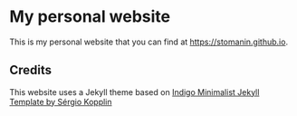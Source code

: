 # My personal website
This is my personal website that you can find at <a href="https://stomanin.github.io/">https://stomanin.github.io</a>.

## Credits
This website uses a Jekyll theme based on [Indigo Minimalist Jekyll Template by Sérgio Kopplin](http://sergiokopplin.github.io/indigo/)
